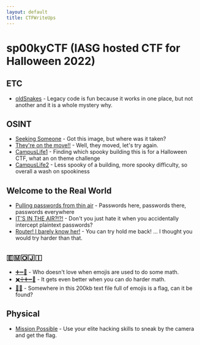```yaml
---
layout: default
title: CTFWriteUps
---
```

# sp00kyCTF (IASG hosted CTF for Halloween 2022)

## ETC

- [oldSnakes](oldSnakes/) - Legacy code is fun because it works in one place, but not another and it is a whole mystery why.

## OSINT

- [Seeking Someone](OSINT/SeekingSomeone/) - Got this image, but where was it taken?
- [They're on the move!!](OSINT/TheyreOnTheMove/) - Well, they moved, let's try again.
- [CampusLife1](OSINT/CampusLife1/) - Finding which spooky building this is for a Halloween CTF, what an on theme challenge
- [CampusLife2](OSINT/CampusLife2/) - Less spooky of a building, more spooky difficulty, so overall a wash on spookiness

## Welcome to the Real World

- [Pulling passwords from thin air](RealWorld/PPullingPasswordFromThinAir/) - Passwords here, passwords there, passwords everywhere
- [IT'S IN THE AIR?!?!](RealWorld/ITSInTheAir/) - Don't you just hate it when you accidentally intercept plaintext passwords?
- [Router! I barely know her!](RealWorld/RouterIBarelyKnowHer/) - You can try hold me back! ... I thought you would try harder than that.

<!-- Weird Unicode characters separate and prevent merges -->
## 🇪‏‏‎🇲‏‏‎🇴‏‏‎🇯‏‏‎🇮‏‏‎

- <a href="EMOJI/AddSub">➕➖🟰</a> - Who doesn't love when emojis are used to do some math.
- <a href="EMOJI/MultpDiv">✖️➗➕➖🟰</a> - It gets even better when you can do harder math.
- <a href="EMOJI/BeeMovie">🐝🎥</a> - Somewhere in this 200kb text file full of emojis is a flag, can it be found?

## Physical

- [Mission Possible](physical/MissionPossible/) - Use your elite hacking skills to sneak by the camera and get the flag.